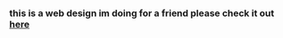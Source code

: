 ### this is a web design im doing for a friend please check it out [here](https://pechavarria62.github.io/Steps-Up/)
